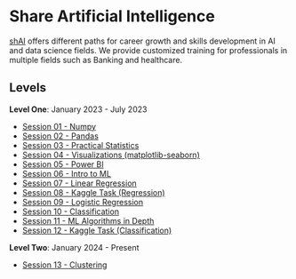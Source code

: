 # Share Artificial Intelligence
[shAI](https://shaiforai.com/en) offers different paths for career growth and skills development in AI and data science fields. We provide customized training for professionals in multiple fields such as Banking and healthcare.

## Levels
**Level One**: January 2023 - July 2023
- [Session 01 - Numpy](Session%2001%20-%20Numpy)
- [Session 02 - Pandas](Session%2002%20-%20Pandas)
- [Session 03 - Practical Statistics](Session%2003%20-%20%20Practical%20Statistics)
- [Session 04 - Visualizations (matplotlib-seaborn)](Session%2004%20-%20Visualizations%20%5Bmatplotlib-seaborn%5D)
- [Session 05 - Power BI](Session%2005%20-%20Power%20BI)
- [Session 06 - Intro to ML](Session%2006%20-%20Intro%20to%20ML)
- [Session 07 - Linear Regression](Session%2007%20-%20Linear%20Regression)
- [Session 08 - Kaggle Task (Regression)](Session%2008%20-%20Kaggle%20Task%20%5BRegression%5D)
- [Session 09 - Logistic Regression](Session%2009%20-%20Logistic%20Regression)
- [Session 10 - Classification](Session%2010%20-%20Classification)
- [Session 11 - ML Algorithms in Depth](Session%2011%20-%20ML%20Algorithms%20in%20Depth)
- [Session 12 - Kaggle Task (Classification)](Session%2012%20-%20Kaggle%20Task%20%5BClassification%5D)

**Level Two**: January 2024 - Present
- [Session 13 - Clustering](Session%2013%20-%20Clustering)
